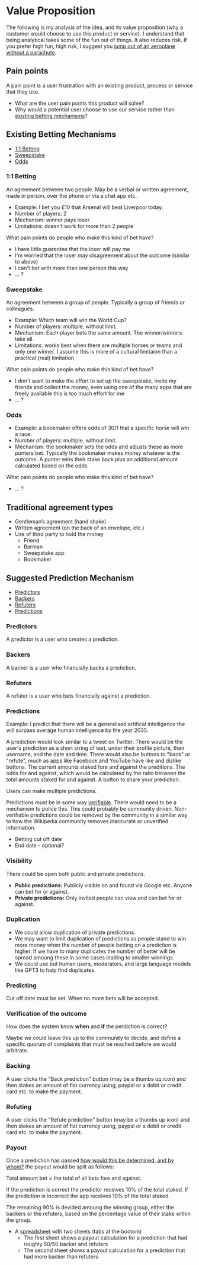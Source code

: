 # Value Proposition

The following is my analysis of the idea, and its value proposition (why a customer would choose to use this product or service). I understand that being analytical takes some of the fun out of things. It also reduces risk. If you prefer high fun, high risk, I suggest you [jump out of an aeroplane without a parachute](https://www.youtube.com/watch?v=aPC_h9Vmlxw). 

## Pain points

A pain point is a user frustration with an existing product, process or service that they use.

- What are the user pain points this product will solve?
- Why would a potential user choose to use our service rather than [existing betting mechanisms](#existing-betting-mechanisms)?

## Existing Betting Mechanisms

- [1:1 Betting](#11-betting)
- [Sweepstake](#sweepstake)
- [Odds](#odds)

### 1:1 Betting

An agreement between two people. May be a verbal or written agreement, made in person, over the phone or via a chat app etc.

- Example: I bet you £10 that Arsenal will beat Liverpool today.
- Number of players: 2
- Mechanism: winner pays loser.
- Limitations: doesn’t work for more than 2 people

What pain points do people who make this kind of bet have?

- I have little guarentee that the loser will pay me
- I'm worried that the loser may disagreement about the outcome (similar to above)
- I can't bet with more than one person this way
- ... ?

### Sweepstake

An agreement between a group of people. Typically a group of friends or colleagues.

- Example: Which team will win the World Cup?
- Number of players: multiple, without limit. 
- Mechanism: Each player bets the same amount. The winner/winners take all.
- Limitations: works best when there are multiple horses or teams and only one winner. I assume this is more of a cultural limitaion than a practical (real) limitation

What pain points do people who make this kind of bet have?

- I don't want to make the effort to set up the sweepstake, invite my friends and collect the money, even using one of the many apps that are freely available this is too much effort for me 
- ... ?

### Odds

- Example: a bookmaker offers odds of 30/1 that a specific horse will win a race. 
- Number of players: multiple, without limit. 
- Mechanism: the bookmaker sets the odds and adjusts these as more punters bet. Typically the bookmaker makes money whatever is the outcome. A punter wins their stake back plus an additional amount calculated based on the odds.

What pain points do people who make this kind of bet have?

- ... ?

## Traditional agreement types

- Gentleman’s agreement (hand shake)
- Written agreement (on the back of an envelope, etc.)
- Use of third party to hold the money
  - Friend
  - Barman
  - Sweepstake app
  - Bookmaker

## Suggested Prediction Mechanism

- [Predictors](#predictors)
- [Backers](#backers)
- [Refuters](#refuters)
- [Predictions](#predictions)

### Predictors

A predictor is a user who creates a prediction.

### Backers

A backer is a user who financially backs a prediction.

### Refuters

A refuter is a user who bets financially against a prediction.

### Predictions

Example: I predict that there will be a generalised artifical intelligence the will surpass average human intelligence by the year 2035.

A prediction would look similar to a tweet on Twitter. There would be the user's prediction as a short string of text, under their profile picture, their username, and the date and time. There would also be buttons to "back" or "refute", much as apps like Facebook and YouTube have like and dislike buttons. The current amounts staked fore and against the preditions. The odds for and against, which would be calculated by the ratio between the total amounts staked for and against. A button to share your prediction.

Users can make multiple predictions.

Predictions must be in some way [verifiable](#verification-of-the-outcome). There would need to be a mechanism to police this. This could probably be community driven. Non-verifiable predictions could be removed by the community in a similar way to how the Wikipedia community removes inaccurate or unverified information.

- Betting cut off date
- End date - optional?

### Visibility

There could be open both public and private predictions.

- **Public predictions:** Publicly visible on and found via Google etc. Anyone can bet for or against.
- **Private predictions:** Only invited people can view and can bet for or against.

### Duplication

- We could allow duplication of private predictions.
- We may want to limit duplication of predictions as people stand to win more money when the number of people betting on a prediction is higher. If we have to many duplicates the number of better will be spread amoung these in some cases leading to smaller winnings.
- We could use but human users, moderators, and large language models like GPT3 to halp find duplicates.

### Predicting

Cut off date must be set. When no more bets will be accepted.

### Verification of the outcome

How does the system know **when** and **if** the perdiction is correct? 

Maybe we could leave this up to the community to decide, and define a specific quorum of complaints that must be reached before we would arbitrate.

### Backing

A user clicks the "Back prediction" button (may be a thumbs up icon) and then stakes an amount of fiat currency using, paypal or a debit or credit card etc. to make the payment.

### Refuting

A user clicks the "Refute prediction" button (may be a thumbs up icon) and then stakes an amount of fiat currency using, paypal or a debit or credit card etc. to make the payment.

### Payout

Once a prediction has passed [how would this be determined, and by whom?](#verification-of-the-outcome) the payout would be split as follows:

Total amount bet = the total of all bets fore and against.

If the prediction is correct the predictor receives 10% of the total staked.
If the prediction is incorrect the app receives 10% of the total staked.

The remaining 90% is devided amoung the winning group, either the backers or the refuters, based on the percentage value of their stake within the group.

- A [spreadsheet](https://docs.google.com/spreadsheets/d/1a6uRaUK5cMSEDcnfpF3CfpDJWa5NDmWhAqhyzfwHy_Y/edit?usp=sharing) with two sheets (tabs at the bootom)
  - The first sheet shows a payout calculation for a prediction that had roughly 50/50 backer and refuters
  - The second sheet shows a payout calculation for a prediction that had more backer than refuters
